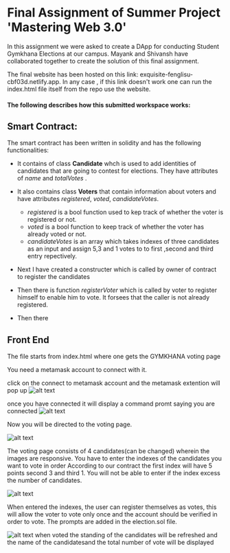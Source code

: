 # Final Assignment of Summer Project 'Mastering Web 3.0'

In this assignment we were asked to create a DApp for conducting Student Gymkhana Elections at our campus. Mayank and Shivansh have collaborated together to create the solution of this final assignment. 

The final website has been hosted on this link: exquisite-fenglisu-cbf03d.netlify.app. In any case , if this link doesn't work one can run the index.html file itself from the repo use the website.

#### The following describes how this submitted workspace works:

## Smart Contract:

The smart contract has been written in solidity and has the following functionalities:
 - It contains of class **Candidate** whch is used to add identities of candidates that are going to contest for elections. They have attributes of _name_ and _totalVotes_ .
 - It also contains class **Voters** that contain information about voters and have attributes _registered_, _voted_, _candidateVotes_.
   - _registered_ is a bool function used to kep track of whether the voter is registered or not.
   * _voted_ is a bool function to keep track of whether the voter has already voted or not.
   * _candidateVotes_ is an array which takes indexes of three candidates as an input and assign 5,3 and 1 votes to to first ,second and third entry repectively.

 - Next I have created a constructer which is called by owner of contract to register the candidates
 - Then there is function *registerVoter* which is called by voter to register himself to enable him to vote. It forsees that the caller is not already registered.
 - Then there 

 ## Front End

The file starts from index.html where one gets the GYMKHANA voting page

You need a metamask account to connect with it.

click on the connect to metamask account and the metamask extention will pop up 
![alt text](https://i.ibb.co/fXSQh6j/image.png)

once you have connected it will display a command promt saying you are connected
![alt text](https://i.ibb.co/0q4Yt0F/image.png)

Now you will be directed to the voting page.

![alt text](https://i.ibb.co/D51qjDL/image.png)

The voting page consists of 4 candidates(can be changed) wherein the images are responsive. You have to enter the indexes of the candidates you want to vote in order
According to our contract the first index will have 5 points second 3 and third 1.
You will not be able to enter if the index excess the number of candidates.

![alt text](https://i.ibb.co/4RbdrVY/Whats-App-Image-2023-07-29-at-16-04-28.jpg)


When entered the indexes, the user can register themselves as votes, this will allow the voter to vote only once and the account should be verified in order to vote. The prompts are added in the election.sol file.

![alt text](https://i.ibb.co/6D3Db5J/image.png)
when voted the standing of the candidates will be refreshed and the name of the candidatesand the total number of vote will be displayed
